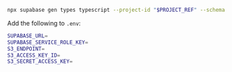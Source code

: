 ```bash
npx supabase gen types typescript --project-id "$PROJECT_REF" --schema public > supabase/types/supabase.ts

```

Add the following to `.env`:

```bash
SUPABASE_URL=
SUPABASE_SERVICE_ROLE_KEY=
S3_ENDPOINT=
S3_ACCESS_KEY_ID=
S3_SECRET_ACCESS_KEY=
```